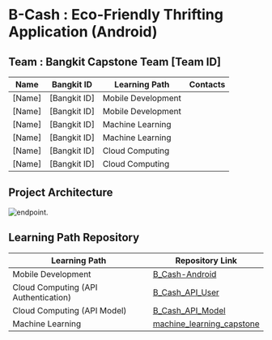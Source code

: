 <p align="center">
    <img src="" alt="">
</p>

# B-Cash : Eco-Friendly Thrifting Application (Android)

<p align="justify">

</p>

<p align="justify">

</p>

## Team : Bangkit Capstone Team [Team ID]

| Name                    | Bangkit ID  | Learning Path      | Contacts                                                                                                                                                                                |
| ----------------------- | ----------- | ------------------ | --------------------------------------------------------------------------------------------------------------------------------------------------------------------------------------- |
| [Name] | [Bangkit ID] | Mobile Development |                      |
| [Name]       | [Bangkit ID] | Mobile Development |          |
| [Name]          | [Bangkit ID] | Machine Learning   |                               |
| [Name]       | [Bangkit ID] | Machine Learning   |  |
| [Name]   | [Bangkit ID] | Cloud Computing    |                              |
| [Name]            | [Bangkit ID] | Cloud Computing    |                    |

## Project Architecture

![endpoint.](/project-architecture/project-architecture-update.png)

## Learning Path Repository

| Learning Path                        | Repository Link                                                                           |
| ------------------------------------ | ----------------------------------------------------------------------------------------- |
| Mobile Development                   | [B_Cash-Android](https://github.com/Diassdp/B-Cash.git) |
| Cloud Computing (API Authentication) | [B_Cash_API_User]()                |
| Cloud Computing (API Model)          | [B_Cash_API_Model]()              |
| Machine Learning                     | [machine_learning_capstone]()        |
